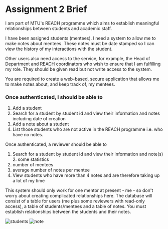 # Assignment 2 Brief

I am part of MTU's REACH programme which aims to establish meaningful 
relationships between students and academic staff.  

I have been assigned students (mentees). I need a system to allow me to make notes 
about mentees. These notes must be date stamped so I can view the history of my 
interactions with the student. 

Other users also need access to the service, for example, the Head of Department 
and REACH coordinators who wish to ensure that I am fulfilling my role. They should 
be given read but not write access to the system. 

You are required to create a web-based, secure application that allows me to make 
notes about, and keep track of, my mentees.  

### Once authenticated, I should be able to 
1.   Add a student 
2.   Search for a student by student id and view their information and notes including date of creation 
3.   Add a note about a student 
4.   List those students who are not active in the REACH programme i.e. who have no notes. 

Once authenticated, a reviewer should be able to 
1.   Search for a student by student id and view their information and note(s) 2.   some statistics 
1.   number of mentees 
2.   average number of notes per mentee 
3.   View students who have more than 4 notes and are therefore taking up a 
lot of my time 

This system should only work for one mentor at present - me - so don't worry about 
creating complicated relationships here. The database will consist of a table for users 
(me plus some reviewers with read-only access), a table of students/mentees and a 
table of notes. You must establish relationships between the students and their notes. 

![students](https://user-images.githubusercontent.com/44726497/155116748-5e3509a6-bdd3-4d16-a4f2-3c0a6f8d993d.PNG)
![note](https://user-images.githubusercontent.com/44726497/155116933-51763979-a331-4e58-8c90-6b20604c8b85.PNG)

